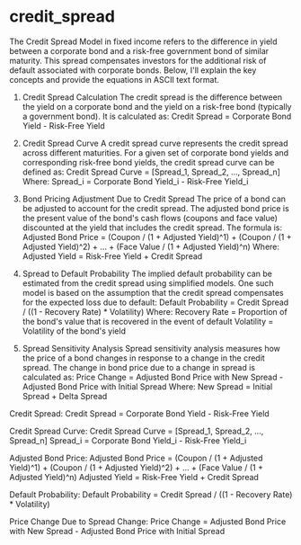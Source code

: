 # credit_spread

The Credit Spread Model in fixed income refers to the difference in yield between a corporate bond and a risk-free government bond of similar maturity. This spread compensates investors for the additional risk of default associated with corporate bonds. Below, I'll explain the key concepts and provide the equations in ASCII text format.

1. Credit Spread Calculation
The credit spread is the difference between the yield on a corporate bond and the yield on a risk-free bond (typically a government bond). It is calculated as:
Credit Spread = Corporate Bond Yield - Risk-Free Yield

2. Credit Spread Curve
A credit spread curve represents the credit spread across different maturities. For a given set of corporate bond yields and corresponding risk-free bond yields, the credit spread curve can be defined as:
Credit Spread Curve = [Spread_1, Spread_2, ..., Spread_n]
Where:
Spread_i = Corporate Bond Yield_i - Risk-Free Yield_i

4. Bond Pricing Adjustment Due to Credit Spread
The price of a bond can be adjusted to account for the credit spread. The adjusted bond price is the present value of the bond's cash flows (coupons and face value) discounted at the yield that includes the credit spread. The formula is:
Adjusted Bond Price = (Coupon / (1 + Adjusted Yield)^1) + (Coupon / (1 + Adjusted Yield)^2) + ... + (Face Value / (1 + Adjusted Yield)^n)
Where:
Adjusted Yield = Risk-Free Yield + Credit Spread

4. Spread to Default Probability
The implied default probability can be estimated from the credit spread using simplified models. One such model is based on the assumption that the credit spread compensates for the expected loss due to default:
Default Probability = Credit Spread / ((1 - Recovery Rate) * Volatility)
Where:
Recovery Rate = Proportion of the bond's value that is recovered in the event of default
Volatility = Volatility of the bond's yield

5. Spread Sensitivity Analysis
Spread sensitivity analysis measures how the price of a bond changes in response to a change in the credit spread. The change in bond price due to a change in spread is calculated as:
Price Change = Adjusted Bond Price with New Spread - Adjusted Bond Price with Initial Spread
Where:
New Spread = Initial Spread + Delta Spread


Credit Spread:
Credit Spread = Corporate Bond Yield - Risk-Free Yield

Credit Spread Curve:
Credit Spread Curve = [Spread_1, Spread_2, ..., Spread_n]
Spread_i = Corporate Bond Yield_i - Risk-Free Yield_i

Adjusted Bond Price:
Adjusted Bond Price = (Coupon / (1 + Adjusted Yield)^1) + (Coupon / (1 + Adjusted Yield)^2) + ... + (Face Value / (1 + Adjusted Yield)^n)
Adjusted Yield = Risk-Free Yield + Credit Spread

Default Probability:
Default Probability = Credit Spread / ((1 - Recovery Rate) * Volatility)

Price Change Due to Spread Change:
Price Change = Adjusted Bond Price with New Spread - Adjusted Bond Price with Initial Spread

